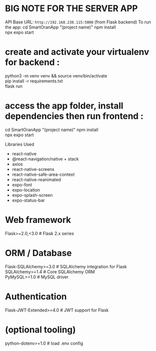 # BIG NOTE FOR THE SERVER APP
API Base URL: `http://192.168.238.115:5000` (from Flask backend)
To run the app:
cd SmartOranApp "(project name)"
npm install  
npx expo start

# create and activate your virtualenv for backend :
python3 -m venv venv && source venv/bin/activate  
pip install -r requirements.txt  
flask run  

# access the app folder, install dependencies then run frontend :
cd SmartOranApp "(project name)"
npm install  
npx expo start

Libraries Used
- react-native
- @react-navigation/native + stack
- axios
- react-native-screens
- react-native-safe-area-context
- react-native-reanimated
- expo-font 
- expo-location
- expo-splash-screen
- expo-status-bar

# Web framework
Flask>=2.0,<3.0                    # Flask 2.x series                                      

# ORM / Database
Flask-SQLAlchemy>=3.0              # SQLAlchemy integration for Flask                      
SQLAlchemy>=1.4                    # Core SQLAlchemy ORM                                   
PyMySQL>=1.0                        # MySQL driver                                          

# Authentication
Flask-JWT-Extended>=4.0            # JWT support for Flask                                 

# (optional tooling)
python-dotenv>=1.0                 # load .env config
